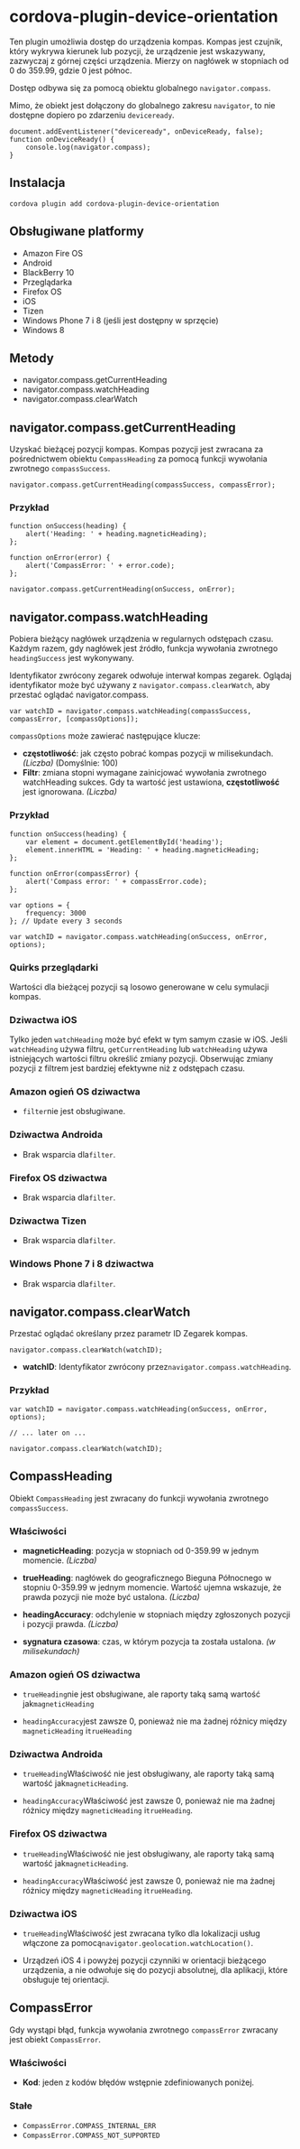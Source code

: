 <!---
    Licensed to the Apache Software Foundation (ASF) under one
    or more contributor license agreements.  See the NOTICE file
    distributed with this work for additional information
    regarding copyright ownership.  The ASF licenses this file
    to you under the Apache License, Version 2.0 (the
    "License"); you may not use this file except in compliance
    with the License.  You may obtain a copy of the License at

      http://www.apache.org/licenses/LICENSE-2.0

    Unless required by applicable law or agreed to in writing,
    software distributed under the License is distributed on an
    "AS IS" BASIS, WITHOUT WARRANTIES OR CONDITIONS OF ANY
    KIND, either express or implied.  See the License for the
    specific language governing permissions and limitations
    under the License.
-->

# cordova-plugin-device-orientation

Ten plugin umożliwia dostęp do urządzenia kompas. Kompas jest czujnik, który wykrywa kierunek lub pozycji, że urządzenie jest wskazywany, zazwyczaj z górnej części urządzenia. Mierzy on nagłówek w stopniach od 0 do 359.99, gdzie 0 jest północ.

Dostęp odbywa się za pomocą obiektu globalnego `navigator.compass`.

Mimo, że obiekt jest dołączony do globalnego zakresu `navigator`, to nie dostępne dopiero po zdarzeniu `deviceready`.

    document.addEventListener("deviceready", onDeviceReady, false);
    function onDeviceReady() {
        console.log(navigator.compass);
    }
    

## Instalacja

    cordova plugin add cordova-plugin-device-orientation
    

## Obsługiwane platformy

*   Amazon Fire OS
*   Android
*   BlackBerry 10
*   Przeglądarka
*   Firefox OS
*   iOS
*   Tizen
*   Windows Phone 7 i 8 (jeśli jest dostępny w sprzęcie)
*   Windows 8

## Metody

*   navigator.compass.getCurrentHeading
*   navigator.compass.watchHeading
*   navigator.compass.clearWatch

## navigator.compass.getCurrentHeading

Uzyskać bieżącej pozycji kompas. Kompas pozycji jest zwracana za pośrednictwem obiektu `CompassHeading` za pomocą funkcji wywołania zwrotnego `compassSuccess`.

    navigator.compass.getCurrentHeading(compassSuccess, compassError);
    

### Przykład

    function onSuccess(heading) {
        alert('Heading: ' + heading.magneticHeading);
    };
    
    function onError(error) {
        alert('CompassError: ' + error.code);
    };
    
    navigator.compass.getCurrentHeading(onSuccess, onError);
    

## navigator.compass.watchHeading

Pobiera bieżący nagłówek urządzenia w regularnych odstępach czasu. Każdym razem, gdy nagłówek jest źródło, funkcja wywołania zwrotnego `headingSuccess` jest wykonywany.

Identyfikator zwrócony zegarek odwołuje interwał kompas zegarek. Oglądaj identyfikator może być używany z `navigator.compass.clearWatch`, aby przestać oglądać navigator.compass.

    var watchID = navigator.compass.watchHeading(compassSuccess, compassError, [compassOptions]);
    

`compassOptions` może zawierać następujące klucze:

*   **częstotliwość**: jak często pobrać kompas pozycji w milisekundach. *(Liczba)* (Domyślnie: 100)
*   **Filtr**: zmiana stopni wymagane zainicjować wywołania zwrotnego watchHeading sukces. Gdy ta wartość jest ustawiona, **częstotliwość** jest ignorowana. *(Liczba)*

### Przykład

    function onSuccess(heading) {
        var element = document.getElementById('heading');
        element.innerHTML = 'Heading: ' + heading.magneticHeading;
    };
    
    function onError(compassError) {
        alert('Compass error: ' + compassError.code);
    };
    
    var options = {
        frequency: 3000
    }; // Update every 3 seconds
    
    var watchID = navigator.compass.watchHeading(onSuccess, onError, options);
    

### Quirks przeglądarki

Wartości dla bieżącej pozycji są losowo generowane w celu symulacji kompas.

### Dziwactwa iOS

Tylko jeden `watchHeading` może być efekt w tym samym czasie w iOS. Jeśli `watchHeading` używa filtru, `getCurrentHeading` lub `watchHeading` używa istniejących wartości filtru określić zmiany pozycji. Obserwując zmiany pozycji z filtrem jest bardziej efektywne niż z odstępach czasu.

### Amazon ogień OS dziwactwa

*   `filter`nie jest obsługiwane.

### Dziwactwa Androida

*   Brak wsparcia dla`filter`.

### Firefox OS dziwactwa

*   Brak wsparcia dla`filter`.

### Dziwactwa Tizen

*   Brak wsparcia dla`filter`.

### Windows Phone 7 i 8 dziwactwa

*   Brak wsparcia dla`filter`.

## navigator.compass.clearWatch

Przestać oglądać określany przez parametr ID Zegarek kompas.

    navigator.compass.clearWatch(watchID);
    

*   **watchID**: Identyfikator zwrócony przez`navigator.compass.watchHeading`.

### Przykład

    var watchID = navigator.compass.watchHeading(onSuccess, onError, options);
    
    // ... later on ...
    
    navigator.compass.clearWatch(watchID);
    

## CompassHeading

Obiekt `CompassHeading` jest zwracany do funkcji wywołania zwrotnego `compassSuccess`.

### Właściwości

*   **magneticHeading**: pozycja w stopniach od 0-359.99 w jednym momencie. *(Liczba)*

*   **trueHeading**: nagłówek do geograficznego Bieguna Północnego w stopniu 0-359.99 w jednym momencie. Wartość ujemna wskazuje, że prawda pozycji nie może być ustalona. *(Liczba)*

*   **headingAccuracy**: odchylenie w stopniach między zgłoszonych pozycji i pozycji prawda. *(Liczba)*

*   **sygnatura czasowa**: czas, w którym pozycja ta została ustalona. *(w milisekundach)*

### Amazon ogień OS dziwactwa

*   `trueHeading`nie jest obsługiwane, ale raporty taką samą wartość jak`magneticHeading`

*   `headingAccuracy`jest zawsze 0, ponieważ nie ma żadnej różnicy między `magneticHeading` i`trueHeading`

### Dziwactwa Androida

*   `trueHeading`Właściwość nie jest obsługiwany, ale raporty taką samą wartość jak`magneticHeading`.

*   `headingAccuracy`Właściwość jest zawsze 0, ponieważ nie ma żadnej różnicy między `magneticHeading` i`trueHeading`.

### Firefox OS dziwactwa

*   `trueHeading`Właściwość nie jest obsługiwany, ale raporty taką samą wartość jak`magneticHeading`.

*   `headingAccuracy`Właściwość jest zawsze 0, ponieważ nie ma żadnej różnicy między `magneticHeading` i`trueHeading`.

### Dziwactwa iOS

*   `trueHeading`Właściwość jest zwracana tylko dla lokalizacji usług włączone za pomocą`navigator.geolocation.watchLocation()`.

*   Urządzeń iOS 4 i powyżej pozycji czynniki w orientacji bieżącego urządzenia, a nie odwołuje się do pozycji absolutnej, dla aplikacji, które obsługuje tej orientacji.

## CompassError

Gdy wystąpi błąd, funkcja wywołania zwrotnego `compassError` zwracany jest obiekt `CompassError`.

### Właściwości

*   **Kod**: jeden z kodów błędów wstępnie zdefiniowanych poniżej.

### Stałe

*   `CompassError.COMPASS_INTERNAL_ERR`
*   `CompassError.COMPASS_NOT_SUPPORTED`
